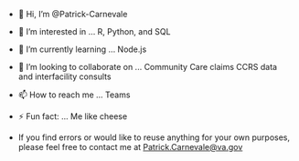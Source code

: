 - 👋 Hi, I’m @Patrick-Carnevale
- 👀 I’m interested in ... R, Python, and SQL 
- 🌱 I’m currently learning ...  Node.js
- 💞️ I’m looking to collaborate on ... Community Care claims CCRS data and interfacility consults
- 📫 How to reach me ... Teams
- ⚡ Fun fact: ... Me like cheese

- If you find errors or would like to reuse anything for your own purposes, please feel free to contact me at Patrick.Carnevale@va.gov

<!---
Patrick-Carnevale/Patrick-Carnevale is a ✨ special ✨ repository because its `README.md` (this file) appears on your GitHub profile.
You can click the Preview link to take a look at your changes.
--->
